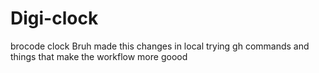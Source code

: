 # Digi-clock
brocode clock
Bruh made this changes in local trying gh commands and things that make the workflow more goood
